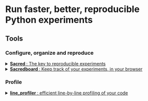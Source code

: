 # Run faster, better, reproducible Python experiments

## Tools

### Configure, organize and reproduce

<details> <summary> <a href="https://github.com/IDSIA/sacred"><b>Sacred </b>: The key to reproducible experiments </a> </summary> 

> Saves all parameters, commit, source code for your experiment

> Sets and saves random seeds

> Saves output and logs 

</details>


<details> <summary> <a href="https://github.com/chovanecm/sacredboard"><b>Sacredboard </b>: Keep track of your experiments, in your browser </a> </summary> 

> Visualize experiment status, parameters, logs from your sacred experiments

</details>


### Profile 
<details> <summary> <a href="https://github.com/rkern/line_profiler"><b>line_profiler </b>: efficient line-by-line profiling of your code </a> </summary> 

> Efficient summaries of time taken to run each line of code in a given function (number of hits, time per hits, percentage of total time, ...)

> Doesn't work when multiprocessing is used, when profiling multiprocessed code (for instance data loading code), use only one thread at profiling time

</details>

